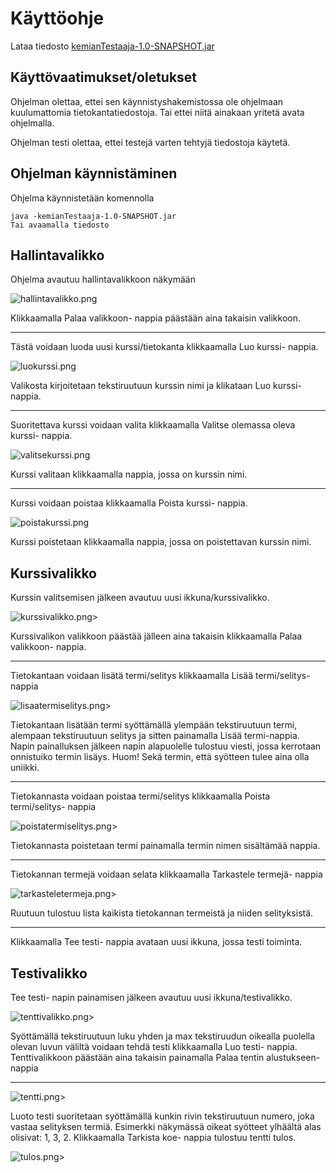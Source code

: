 # Käyttöohje

Lataa tiedosto [kemianTestaaja-1.0-SNAPSHOT.jar](https://github.com/Deca89/ot-harjoitustyo/releases/tag/viikko6)

## Käyttövaatimukset/oletukset

Ohjelman olettaa, ettei sen käynnistyshakemistossa ole ohjelmaan kuulumattomia tietokantatiedostoja. Tai ettei niitä ainakaan yritetä avata ohjelmalla.

Ohjelman testi olettaa, ettei testejä varten tehtyjä tiedostoja käytetä.

## Ohjelman käynnistäminen

Ohjelma käynnistetään komennolla 

```
java -kemianTestaaja-1.0-SNAPSHOT.jar
Tai avaamalla tiedosto
```

## Hallintavalikko

Ohjelma avautuu hallintavalikkoon näkymään


![hallintavalikko.png](https://github.com/Deca89/ot-harjoitustyo/blob/master/dokumentaatio/kuvat/hallintavalikko.png)

Klikkaamalla Palaa valikkoon- nappia päästään aina takaisin valikkoon.

----------------------------

Tästä voidaan luoda uusi kurssi/tietokanta klikkaamalla Luo kurssi- nappia.

![luokurssi.png](https://github.com/Deca89/ot-harjoitustyo/blob/master/dokumentaatio/kuvat/luokurssi.png)

Valikosta kirjoitetaan tekstiruutuun kurssin nimi ja klikataan Luo kurssi- nappia.

-----------------------------

Suoritettava kurssi voidaan valita klikkaamalla Valitse olemassa oleva kurssi- nappia.

![valitsekurssi.png](https://github.com/Deca89/ot-harjoitustyo/blob/master/dokumentaatio/kuvat/valitsekurssi.png)

Kurssi valitaan klikkaamalla nappia, jossa on kurssin nimi.

-------------------------------

Kurssi voidaan poistaa klikkaamalla Poista kurssi- nappia.

![poistakurssi.png](https://github.com/Deca89/ot-harjoitustyo/blob/master/dokumentaatio/kuvat/poistakurssi.png)

Kurssi poistetaan klikkaamalla nappia, jossa on poistettavan kurssin nimi.

## Kurssivalikko

Kurssin valitsemisen jälkeen avautuu uusi ikkuna/kurssivalikko.

![kurssivalikko.png](https://github.com/Deca89/ot-harjoitustyo/blob/master/dokumentaatio/kuvat/kurssivalikko.png)>

Kurssivalikon valikkoon päästää jälleen aina takaisin klikkaamalla Palaa valikkoon- nappia.

------------------------------

Tietokantaan voidaan lisätä termi/selitys klikkaamalla Lisää termi/selitys- nappia 

![lisaatermiselitys.png](https://github.com/Deca89/ot-harjoitustyo/blob/master/dokumentaatio/kuvat/lisaatermiselitys.png)>

Tietokantaan lisätään termi syöttämällä ylempään tekstiruutuun termi, alempaan tekstiruutuun selitys ja sitten painamalla Lisää termi-nappia.
Napin painalluksen jälkeen napin alapuolelle tulostuu viesti, jossa kerrotaan onnistuiko termin lisäys. Huom! Sekä termin, että syötteen tulee aina olla uniikki.

-------------------------------

Tietokannasta voidaan poistaa termi/selitys klikkaamalla Poista termi/selitys- nappia

![poistatermiselitys.png](https://github.com/Deca89/ot-harjoitustyo/blob/master/dokumentaatio/kuvat/poistatermiselitys.png)>

Tietokannasta poistetaan termi painamalla termin nimen sisältämää nappia.

-------------------------------

Tietokannan termejä voidaan selata klikkaamalla Tarkastele termejä- nappia

![tarkasteletermeja.png](https://github.com/Deca89/ot-harjoitustyo/blob/master/dokumentaatio/kuvat/tarkasteletermeja.png)>

Ruutuun tulostuu lista kaikista tietokannan termeistä ja niiden selityksistä.

-------------------------------

Klikkaamalla Tee testi- nappia avataan uusi ikkuna, jossa testi toiminta.

## Testivalikko

Tee testi- napin painamisen jälkeen avautuu uusi ikkuna/testivalikko.

![tenttivalikko.png](https://github.com/Deca89/ot-harjoitustyo/blob/master/dokumentaatio/kuvat/tenttivalikko.png)>

Syöttämällä tekstiruutuun luku yhden ja max tekstiruudun oikealla puolella olevan luvun väliltä voidaan tehdä testi klikkaamalla Luo testi- nappia. Tenttivalikkoon päästään aina takaisin painamalla Palaa tentin alustukseen- nappia

-------------------------------

![tentti.png](https://github.com/Deca89/ot-harjoitustyo/blob/master/dokumentaatio/kuvat/tentti.png)>

Luoto testi suoritetaan syöttämällä kunkin rivin tekstiruutuun numero, joka vastaa selityksen termiä. Esimerkki näkymässä oikeat syötteet ylhäältä alas olisivat: 1, 3, 2.
Klikkaamalla Tarkista koe- nappia tulostuu tentti tulos.

![tulos.png](https://github.com/Deca89/ot-harjoitustyo/blob/master/dokumentaatio/kuvat/tulos.png)>


